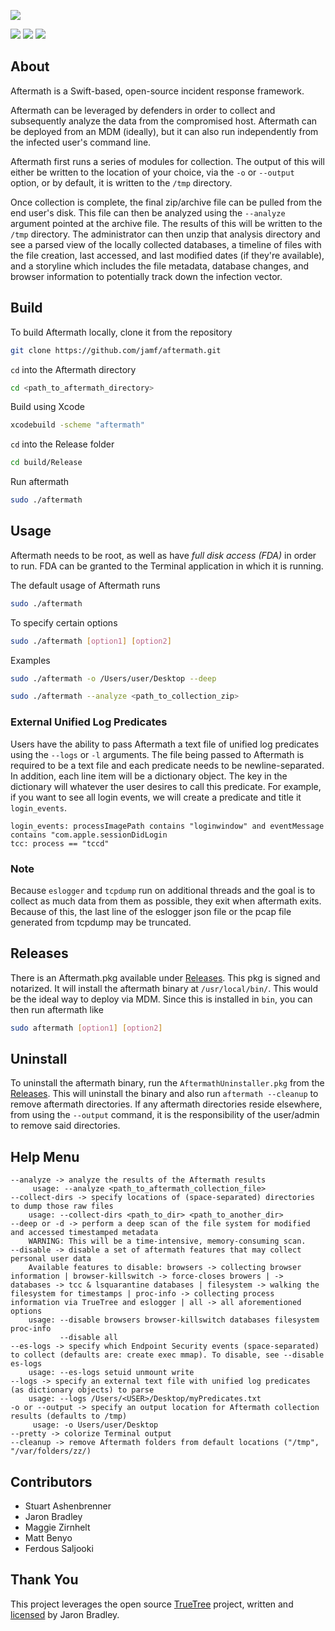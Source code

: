 
![](https://github.com/jamf/aftermath/blob/main/AftermathLogo.png)


![](https://img.shields.io/badge/release-2.1.0-bright%20green)&nbsp;![](https://img.shields.io/badge/macOS-12.0%2B-blue)&nbsp;![](https://img.shields.io/badge/license-MIT-orange)


## About
Aftermath is a  Swift-based, open-source incident response framework.

Aftermath can be leveraged by defenders in order to collect and subsequently analyze the data from the compromised host. Aftermath can be deployed from an MDM (ideally), but it can also run independently from the infected user's command line. 

Aftermath first runs a series of modules for collection. The output of this will either be written to the location of your choice, via the `-o` or `--output` option, or by default, it is written to the `/tmp` directory.

Once collection is complete, the final zip/archive file can be pulled from the end user's disk. This file can then be analyzed using the `--analyze` argument pointed at the archive file. The results of this will be written to the `/tmp` directory. The administrator can then unzip that analysis directory and see a parsed view of the locally collected databases, a timeline of files with the file creation, last accessed, and last modified dates (if they're available), and a storyline which includes the file metadata, database changes, and browser information to potentially track down the infection vector.


## Build
To build Aftermath locally, clone it from the repository
```bash
git clone https://github.com/jamf/aftermath.git
```
`cd` into the Aftermath directory
```bash
cd <path_to_aftermath_directory>
```
Build using Xcode
```bash
xcodebuild -scheme "aftermath"
``` 
`cd` into the Release folder
```bash
cd build/Release
```
Run aftermath
```bash
sudo ./aftermath
```

## Usage
Aftermath needs to be root, as well as have *full disk access (FDA)* in order to run. FDA can be granted to the Terminal application in which it is running.

The default usage of Aftermath runs 
```bash
sudo ./aftermath
```
To specify certain options
```bash
sudo ./aftermath [option1] [option2]
```
Examples
```bash
sudo ./aftermath -o /Users/user/Desktop --deep
```
```bash
sudo ./aftermath --analyze <path_to_collection_zip>
```

### External Unified Log Predicates
Users have the ability to pass Aftermath a text file of unified log predicates using the `--logs` or `-l` arguments. The file being passed to Aftermath is required to be a text file and each predicate needs to be newline-separated. In addition, each line item will be a dictionary object. The key in the dictionary will whatever the user desires to call this predicate. For example, if you want to see all login events, we will create a predicate and title it `login_events`.
```
login_events: processImagePath contains "loginwindow" and eventMessage contains "com.apple.sessionDidLogin
tcc: process == "tccd"
```

### Note
Because `eslogger` and `tcpdump` run on additional threads and the goal is to collect as much data from them as possible, they exit when aftermath exits. Because of this, the last line of the eslogger json file or the pcap file generated from tcpdump may be truncated.

## Releases
There is an Aftermath.pkg available under [Releases](https://github.com/jamf/aftermath/releases). This pkg is signed and notarized. It will install the aftermath binary at `/usr/local/bin/`. This would be the ideal way to deploy via MDM. Since this is installed in `bin`, you can then run aftermath like
```bash
sudo aftermath [option1] [option2]
```

## Uninstall
To uninstall the aftermath binary, run the `AftermathUninstaller.pkg` from the [Releases](https://github.com/jamf/aftermath/releases). This will uninstall the binary and also run `aftermath --cleanup` to remove aftermath directories. If any aftermath directories reside elsewhere, from using the `--output` command, it is the responsibility of the user/admin to remove said directories.

## Help Menu

```
--analyze -> analyze the results of the Aftermath results
     usage: --analyze <path_to_aftermath_collection_file>
--collect-dirs -> specify locations of (space-separated) directories to dump those raw files
    usage: --collect-dirs <path_to_dir> <path_to_another_dir>
--deep or -d -> perform a deep scan of the file system for modified and accessed timestamped metadata
    WARNING: This will be a time-intensive, memory-consuming scan.
--disable -> disable a set of aftermath features that may collect personal user data
    Available features to disable: browsers -> collecting browser information | browser-killswitch -> force-closes browers | -> databases -> tcc & lsquarantine databases | filesystem -> walking the filesystem for timestamps | proc-info -> collecting process information via TrueTree and eslogger | all -> all aforementioned options 
    usage: --disable browsers browser-killswitch databases filesystem proc-info
           --disable all
--es-logs -> specify which Endpoint Security events (space-separated) to collect (defaults are: create exec mmap). To disable, see --disable es-logs
    usage: --es-logs setuid unmount write
--logs -> specify an external text file with unified log predicates (as dictionary objects) to parse
    usage: --logs /Users/<USER>/Desktop/myPredicates.txt
-o or --output -> specify an output location for Aftermath collection results (defaults to /tmp)
     usage: -o Users/user/Desktop
--pretty -> colorize Terminal output
--cleanup -> remove Aftermath folders from default locations ("/tmp", "/var/folders/zz/) 
```

## Contributors
- Stuart Ashenbrenner
- Jaron Bradley
- Maggie Zirnhelt
- Matt Benyo
- Ferdous Saljooki

## Thank You
This project leverages the open source [TrueTree](https://github.com/themittenmac/TrueTree) project, written and [licensed](https://github.com/themittenmac/TrueTree/blob/master/license.md) by Jaron Bradley. 
